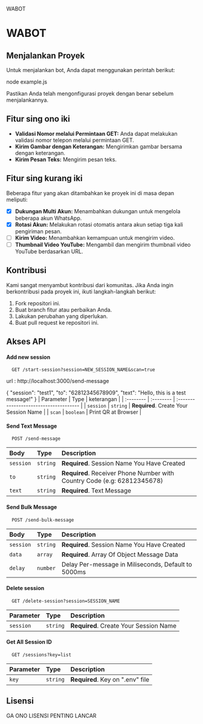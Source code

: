   WABOT

WABOT
=====

Menjalankan Proyek
------------------

Untuk menjalankan bot, Anda dapat menggunakan perintah berikut:

node example.js

Pastikan Anda telah mengonfigurasi proyek dengan benar sebelum menjalankannya.

Fitur sing ono iki
-----

*   **Validasi Nomor melalui Permintaan GET:** Anda dapat melakukan validasi nomor telepon melalui permintaan GET.
*   **Kirim Gambar dengan Keterangan:** Mengirimkan gambar bersama dengan keterangan.
*   **Kirim Pesan Teks:** Mengirim pesan teks.

Fitur sing kurang iki
---------------------

Beberapa fitur yang akan ditambahkan ke proyek ini di masa depan meliputi:

- [x]   **Dukungan Multi Akun:** Menambahkan dukungan untuk mengelola beberapa akun WhatsApp.
- [x]   **Rotasi Akun:** Melakukan rotasi otomatis antara akun setiap tiga kali pengiriman pesan.
- [ ]   **Kirim Video:** Menambahkan kemampuan untuk mengirim video.
- [ ]   **Thumbnail Video YouTube:** Mengambil dan mengirim thumbnail video YouTube berdasarkan URL.

Kontribusi
----------

Kami sangat menyambut kontribusi dari komunitas. Jika Anda ingin berkontribusi pada proyek ini, ikuti langkah-langkah berikut:

1.  Fork repositori ini.
2.  Buat branch fitur atau perbaikan Anda.
3.  Lakukan perubahan yang diperlukan.
4.  Buat pull request ke repositori ini.


Akses API
-------

#### Add new session
```
  GET /start-session?session=NEW_SESSION_NAME&scan=true
```
url : http://localhost:3000/send-message

{
  "session": "test1",
  "to": "62812345678909",
  "text": "Hello, this is a test message!"
}
| Parameter | Type      | keterangan                             |
| :-------- | :-------- | :------------------------------------- |
| `session` | `string`  | **Required**. Create Your Session Name |
| `scan`    | `boolean` | Print QR at Browser                    |

#### Send Text Message

```
  POST /send-message
```

| Body      | Type     | Description                                                              |
| :-------- | :------- | :----------------------------------------------------------------------- |
| `session` | `string` | **Required**. Session Name You Have Created                              |
| `to`      | `string` | **Required**. Receiver Phone Number with Country Code (e.g: 62812345678) |
| `text`    | `string` | **Required**. Text Message                                               |

#### Send Bulk Message

```
  POST /send-bulk-message
```

| Body      | Type     | Description                                         |
| :-------- | :------- | :-------------------------------------------------- |
| `session` | `string` | **Required**. Session Name You Have Created         |
| `data`    | `array`  | **Required**. Array Of Object Message Data          |
| `delay`   | `number` | Delay Per-message in Miliseconds, Default to 5000ms |

#### Delete session

```
  GET /delete-session?session=SESSION_NAME
```

| Parameter | Type     | Description                            |
| :-------- | :------- | :------------------------------------- |
| `session` | `string` | **Required**. Create Your Session Name |

#### Get All Session ID

```
  GET /sessions?key=list
```

| Parameter | Type     | Description                      |
| :-------- | :------- | :------------------------------- |
| `key`     | `string` | **Required**. Key on ".env" file |


Lisensi
-------

GA ONO LISENSI PENTING LANCAR
